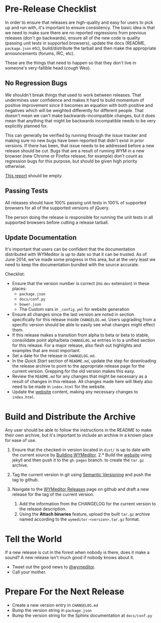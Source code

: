 Pre-Release Checklist
=====================

In order to ensure that releases are high-quality and easy for users to pick up
and run with, it's important to ensure consistency. The basic idea is that we
need to make sure there are no reported regressions from previous releases
(don't go backwards), ensure all of the new code is quality (passing unit tests
in supported browsers), update the docs (README, `package.json` etc),
build/distribute the tarball and then make the appropriate announcements
(forums, IRC, etc).

These are the things that need to happen so that they don't live in someone's
very-fallible head (*cough* Wes).

No Regression Bugs
------------------

We shouldn't break things that used to work between releases. That undermines
user confidence and makes it hard to build momentum of positive improvement
since it becomes an equation with both positive and negatives which will be
weighted differently for different people. That doesn't mean we can't make
backwards-incompatible changes, but it does mean that anything that might be
backwards incompatible needs to be very explicitly planned for.

This can generally be verified by running through the issue tracker and making
sure no new bugs have been reported that didn't exist in prior versions. If
there has been, that issue needs to be addressed before a new release should be
cut. Bugs that are a result of running WYM in a new browser (new Chrome or
Firefox release, for example) don't count as regression bugs for this purpose,
but should be given high priority otherwise.

[This report](https://github.com/wymeditor/wymeditor/issues?labels=regression&page=1&state=open)
should be empty.

Passing Tests
-------------

All releases should have 100% passing unit tests in 100% of supported
browsers for all of the supported versions of jQuery.

The person doing the release is responsible for running the unit tests in all
supported browsers before cutting a release tarball.

Update Documentation
--------------------

It's important that users can be confident that the documentation distributed
with WYMeditor is up to date so that it can be trusted.
As of June 2014,
we've made some progress in this area,
but at the very least we need to keep the
documentation bundled with the source accurate.

Checklist:

* Ensure that the version number is correct (no `dev` extension)
  in these places:
    * `package.json`
    * `docs/conf.py`
    * `bower.json`
    * The Custom vars in `_config.yml` for website generation
* Ensure all changes since the last version are noted in section specifically
  for this release inside `CHANGELOG.md`. Users upgrading from a specific
  version should be able to easily see what changes might effect them.
* If this release makes a transition from alpha to beta or beta to stable,
  consolidate point alpha/beta `CHANGELOG.md` entries in to a unified section
  for this release. For a major release, also flesh out highlights and examples
  that are most important.
* Set a date for the release in `CHANGELOG.md`.
* In the *Quick Start* section of `README.md`,
  update the step for downloading the release archive
  to point to the appropriate release page
  for the current version.
  Grepping for the old version makes this easy.
* Review the `README.md` for any changes that might be necessary as a result of
  changes in this release.
  All changes made here will likely
  also need to be made in ``index.html`` for the website.
* Update the [website](http://wymeditor.readthedocs.org/en/latest/wymeditor_development/index.html#wymeditor-website) content,
  making any necessary changes to `index.html`.

Build and Distribute the Archive
================================

Any user should be able to follow the instructions in the README to make their
own archive, but it's important to include an archive in a known place for ease
of use.

1. Ensure that the checked-in version located in `dist/`
   is up to date with the current source
   by [Building WYMeditor](http://wymeditor.readthedocs.org/en/latest/wymeditor_development/building_wymeditor.html).
2.* Build the [website](http://wymeditor.readthedocs.org/en/latest/wymeditor_development/index.html#wymeditor-website)
   using jekyll
   and then push it to the `gh-pages` branch.
   to create the `tar.gz` archive.
3. Tag the current version in git using [Semantic
   Versioning](http://semver.org/) and push the tag to github.
4. Navigate to the [WYMeditor Releases](https://github.com/wymeditor/wymeditor/releases)
   page on github and
   draft a new release for the tag of the current version.

   1. Add the information from the CHANGELOG for the current version
   to the release description.
   2. Using the **Attach binaries** feature,
   upload the built `tar.gz` archive
   named according to the `wymeditor-<version>.tar.gz` format.

Tell the World
==============

If a new release is cut in the forest when nobody is there, does it make a
sound? A new release isn't much good if nobody knows about it.

* Tweet out the good news to [@wymeditor](http://twitter.com/wymeditor).
* Call your mother.

Prepare For the Next Release
============================

* Create a new version entry in `CHANGELOG.md`
* Bump the version string in `package.json`
* Bump the version string for the Sphinx documentation at `docs/conf.py`


